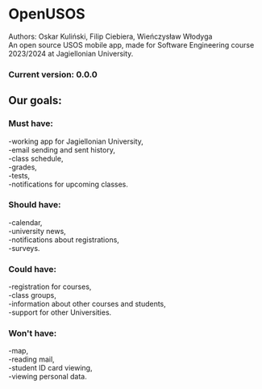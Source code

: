 # OpenUSOS
Authors: Oskar Kuliński, Filip Ciebiera, Wieńczysław Włodyga   
An open source USOS mobile app, made for Software Engineering course 2023/2024 at Jagiellonian University.   
### Current version: 0.0.0

## Our goals:
### Must have:
-working app for Jagiellonian University,  
-email sending and sent history,    
-class schedule,  
-grades,   
-tests,   
-notifications for upcoming classes.  
### Should have:   
-calendar,   
-university news,   
-notifications about registrations,   
-surveys.  
### Could have:  
-registration for courses,  
-class groups,   
-information about other courses and students,   
-support for other Universities.
### Won't have:
-map,  
-reading mail,  
-student ID card viewing,  
-viewing personal data.   
